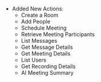 * Added New Actions:
  * Create a Room
  * Add People
  * Schedule Meeting
  * Retrieve Meeting Participants
  * List Messages
  * Get Message Details
  * Get Meeting Details
  * List Users
  * Get Recording Details
  * AI Meeting Summary
